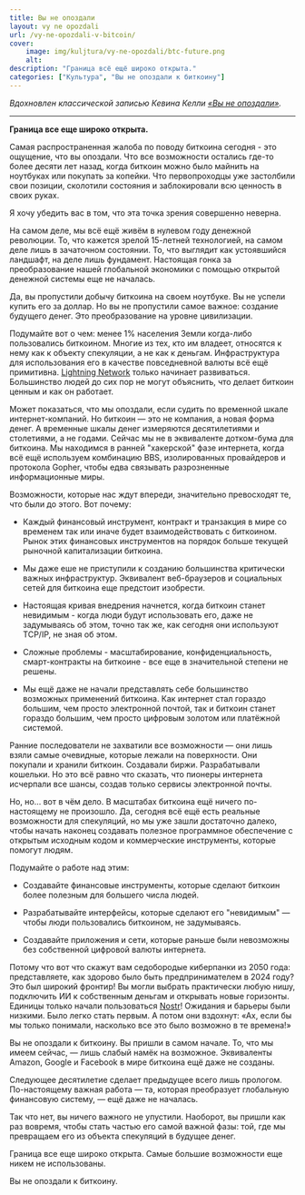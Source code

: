 ```yaml
---
title: Вы не опоздали
layout: vy ne opozdali
url: /vy-ne-opozdali-v-bitcoin/
cover:
    image: img/kuljtura/vy-ne-opozdali/btc-future.png
    alt:
description: "Граница всё ещё широко открыта."
categories: ["Культура", "Вы не опоздали к биткоину"]
---
```


*Вдохновлен классической записью Кевина Келли [«Вы не опоздали»](https://kk.org/thetechnium/you-are-not-late/).*

-----

**Граница все еще широко открыта.**

Самая распространенная жалоба по поводу биткоина сегодня - это ощущение, что вы опоздали. Что все возможности остались где-то более десяти лет назад, когда биткоин можно было майнить на ноутбуках или покупать за копейки. Что первопроходцы уже застолбили свои позиции, сколотили состояния и заблокировали всю ценность в своих руках.

Я хочу убедить вас в том, что эта точка зрения совершенно неверна.

На самом деле, мы всё ещё живём в нулевом году денежной революции. То, что кажется зрелой 15-летней технологией, на самом деле лишь в зачаточном состоянии. То, что выглядит как устоявшийся ландшафт, на деле лишь фундамент. Настоящая гонка за преобразование нашей глобальной экономики с помощью открытой денежной системы еще не началась.

Да, вы пропустили добычу биткоина на своем ноутбуке. Вы не успели купить его за доллар. Но вы не пропустили самое важное: создание будущего денег. Это преобразование на уровне цивилизации. 

Подумайте вот о чем: менее 1% населения Земли когда-либо пользовались биткоином. Многие из тех, кто им владеет, относятся к нему как к объекту спекуляции, а не как к деньгам. Инфраструктура для использования его в качестве повседневной валюты всё ещё примитивна. [Lightning Network](/chto-takoe-lightning-network/) только начинает развиваться. Большинство людей до сих пор не могут объяснить, что делает биткоин ценным и как он работает.

Может показаться, что мы опоздали, если судить по временной шкале интернет-компаний. Но биткоин — это не компания, а новая форма денег. А временные шкалы денег измеряются десятилетиями и столетиями, а не годами. Сейчас мы не в эквиваленте дотком-бума для биткоина. Мы находимся в ранней "хакерской" фазе интернета, когда всё ещё используем комбинацию BBS, изолированных провайдеров и протокола Gopher, чтобы едва связывать разрозненные информационные миры.

Возможности, которые нас ждут впереди, значительно превосходят те, что были до этого. Вот почему:

- Каждый финансовый инструмент, контракт и транзакция в мире со временем так или иначе будет взаимодействовать с биткоином. Рынок этих финансовых инструментов на порядок больше текущей рыночной капитализации биткоина.

- Мы даже еше не приступили к созданию большинства критически важных инфраструктур. Эквивалент веб-браузеров и социальных сетей для биткоина еще предстоит изобрести. 

- Настоящая кривая внедрения начнется, когда биткоин станет невидимым - когда люди будут использовать его, даже не задумываясь об этом, точно так же, как сегодня они используют TCP/IP, не зная об этом.

- Сложные проблемы - масштабирование, конфиденциальность, смарт-контракты на биткоине - все еще в значительной степени не решены.

- Мы ещё даже не начали представлять себе большинство возможных применений биткоина. Как интернет стал гораздо большим, чем просто электронной почтой, так и биткоин станет гораздо большим, чем просто цифровым золотом или платёжной системой.

Ранние последователи не захватили все возможности — они лишь взяли самые очевидные, которые лежали на поверхности. Они покупали и хранили биткоин. Создавали биржи. Разрабатывали кошельки. Но это всё равно что сказать, что пионеры интернета исчерпали все шансы, создав только сервисы электронной почты.

Но, но… вот в чём дело. В масштабах биткоина ещё ничего по-настоящему не произошло. Да, сегодня всё ещё есть реальные возможности для спекуляций, но мы уже зашли достаточно далеко, чтобы начать наконец создавать полезное программное обеспечение с открытым исходным кодом и коммерческие инструменты, которые помогут людям.

Подумайте о работе над этим:

- Создавайте финансовые инструменты, которые сделают биткоин более полезным для большего числа людей.

- Разрабатывайте интерфейсы, которые сделают его "невидимым" — чтобы люди пользовались биткоином, не задумываясь.

- Создавайте приложения и сети, которые раньше были невозможны без собственной цифровой валюты интернета.

Потому что вот что скажут вам седобородые киберпанки из 2050 года: представляете, как здорово было быть предпринимателем в 2024 году? Это был широкий фронтир! Вы могли выбрать практически любую нишу, подключить ИИ к собственным деньгам и открывать новые горизонты. Единицы только начали пользоваться [Nostr](/nostr+bitcoin/)! Ожидания и барьеры были низкими. Было легко стать первым. А потом они вздохнут: «Ах, если бы мы только понимали, насколько все это было возможно в те времена!»

Вы не опоздали к биткоину. Вы пришли в самом начале. То, что мы имеем сейчас, — лишь слабый намёк на возможное. Эквиваленты Amazon, Google и Facebook в мире биткоина ещё даже не созданы. 

Следующее десятилетие сделает предыдущее всего лишь прологом. По-настоящему важная работа — та, которая преобразует глобальную финансовую систему, — ещё даже не началась.

Так что нет, вы ничего важного не упустили. Наоборот, вы пришли как раз вовремя, чтобы стать частью его самой важной фазы: той, где мы превращаем его из объекта спекуляций в будущее денег.

Граница все еще широко открыта. Самые большие возможности еще никем не использованы.

Вы не опоздали к биткоину.